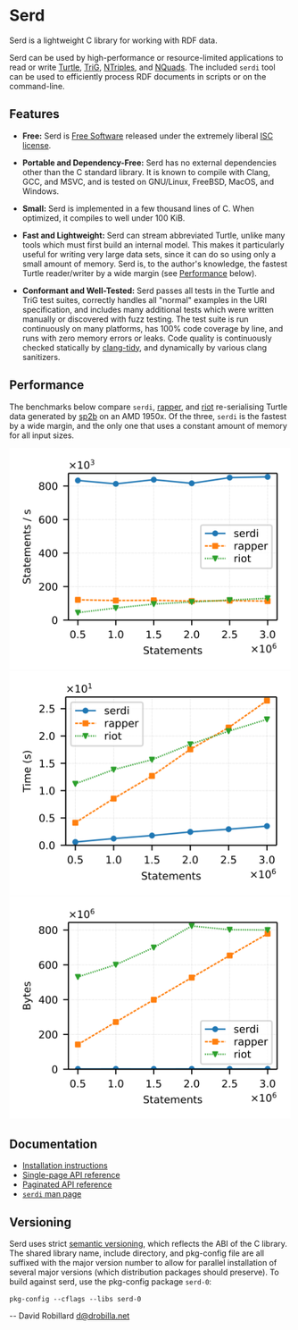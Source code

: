 <!-- Copyright 2011-2022 David Robillard <d@drobilla.net> -->
<!-- SPDX-License-Identifier: ISC -->

Serd
====

Serd is a lightweight C library for working with RDF data.

Serd can be used by high-performance or resource-limited applications to read
or write [Turtle][], [TriG][], [NTriples][], and [NQuads][].  The included
`serdi` tool can be used to efficiently process RDF documents in scripts or on
the command-line.

Features
--------

 * **Free:** Serd is [Free Software][] released under the extremely liberal
   [ISC license][].

 * **Portable and Dependency-Free:** Serd has no external dependencies other
   than the C standard library.  It is known to compile with Clang, GCC, and
   MSVC, and is tested on GNU/Linux, FreeBSD, MacOS, and Windows.

 * **Small:** Serd is implemented in a few thousand lines of C.  When optimized,
   it compiles to well under 100 KiB.

 * **Fast and Lightweight:** Serd can stream abbreviated Turtle, unlike many
   tools which must first build an internal model.  This makes it particularly
   useful for writing very large data sets, since it can do so using only a
   small amount of memory.  Serd is, to the author's knowledge, the fastest
   Turtle reader/writer by a wide margin (see [Performance](#performance)
   below).

 * **Conformant and Well-Tested:** Serd passes all tests in the Turtle and TriG
   test suites, correctly handles all "normal" examples in the URI
   specification, and includes many additional tests which were written
   manually or discovered with fuzz testing.  The test suite is run
   continuously on many platforms, has 100% code coverage by line, and runs
   with zero memory errors or leaks.  Code quality is continuously checked
   statically by [clang-tidy][], and dynamically by various clang sanitizers.

Performance
-----------

The benchmarks below compare `serdi`, [rapper][], and [riot][] re-serialising
Turtle data generated by [sp2b][] on an AMD 1950x.  Of the three, `serdi` is
the fastest by a wide margin, and the only one that uses a constant amount of
memory for all input sizes.

![Throughput](doc/serdi-throughput.svg)
![Time](doc/serdi-time.svg)
![Memory](doc/serdi-memory.svg)

Documentation
-------------

 * [Installation instructions](INSTALL.md)
 * [Single-page API reference](https://drobilla.gitlab.io/serd/c/singlehtml)
 * [Paginated API reference](https://drobilla.gitlab.io/serd/c/html)
 * [`serdi` man page](https://drobilla.gitlab.io/serd/man/serdi.html)

Versioning
----------

Serd uses strict [semantic versioning](http://semver.org/), which reflects the
ABI of the C library.  The shared library name, include directory, and
pkg-config file are all suffixed with the major version number to allow for
parallel installation of several major versions (which distribution packages
should preserve).  To build against serd, use the pkg-config package `serd-0`:

    pkg-config --cflags --libs serd-0

 -- David Robillard <d@drobilla.net>

[Turtle]: https://www.w3.org/TR/turtle/
[TriG]: https://www.w3.org/TR/trig/
[NTriples]: https://www.w3.org/TR/n-triples/
[NQuads]: https://www.w3.org/TR/n-quads/
[Free Software]: http://www.gnu.org/philosophy/free-sw.html
[ISC license]: http://opensource.org/licenses/isc
[clang-tidy]: https://clang.llvm.org/extra/clang-tidy/
[rapper]: http://librdf.org/raptor/
[riot]: https://jena.apache.org/
[sp2b]: http://www2.informatik.uni-freiburg.de/~mschmidt/docs/sp2b.pdf
